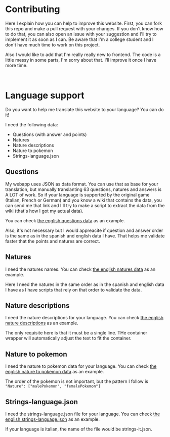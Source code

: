 # Contributing

Here I explain how you can help to improve this website. First, you can fork this repo and make a pull request with your changes. If you don't know how to do that, you can also open an issue with your suggestion and I'll try to implement it as soon as I can. Be aware that I'm a college student and I don't have much time to work on this project.

Also I would like to add that I'm really really new to frontend. The code is a little messy in some parts, I'm sorry about that. I'll improve it once I have more time.

<br>

# Language support

Do you want to help me translate this website to your language? You can do it!

I need the following data:

- Questions (with answer and points)
- Natures
- Nature descriptions
- Nature to pokemon
- Strings-language.json

## Questions

My webapp uses JSON as data format. You can use that as base for your translation, but manually translanting 63 questions, natures and answers is A LOT of work. So if your language is supported by the original game (Italian, French or German) and you know a wiki that contains the data, you can send me that link and I'll try to make a script to extract the data from the wiki (that's how I got my actual data).

You can check [the english questions data](./public/lang/en/questions-en.json) as an example.

Also, it's not necessary but I would appreacite if question and answer order is the same as in the spanish and english data I have. That helps me validate faster that the points and natures are correct.

## Natures

I need the natures names. You can check [the english natures data](./public/lang/en/natures-en.json) as an example.

Here I need the natures in the same order as in the spanish and english data I have as I have scripts that rely on that order to validate the data.

## Nature descriptions

I need the nature descriptions for your language. You can check [the english nature descriptions](./public/lang/en/naturedescription-en.json) as an example.

The only requisite here is that it must be a single line. THe container wrapper will automatically adjust the text to fit the container.

## Nature to pokemon

I need the nature to pokemon data for your language. You can check [the english nature to pokemon data](./public/lang/en/naturetopokemon-en.json) as an example.

The order of the pokemon is not important, but the pattern I follow is ``"Nature": ["malePokemon", "femalePokemon"]``

## Strings-language.json

I need the strings-language.json file for your language. You can check [the english strings-language.json](./public/lang/en/strings-en.json) as an example.

If your language is italian, the name of the file would be strings-it.json.